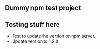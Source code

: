 ## Dummy npm test project

## Testing stuff here
- Test to update the version on npm server.
- Update version to 1.2.0
